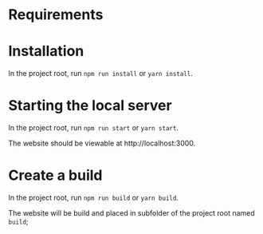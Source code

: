 # Requirements


Installation
=========================

In the project root, run `npm run install` or `yarn install`.


Starting the local server
=========================

In the project root, run `npm run start` or `yarn start`.

The website should be viewable at http://localhost:3000.


Create a build
=========================

In the project root, run `npm run build` or `yarn build`.

The website will be build and placed in subfolder of the project root named `build`;